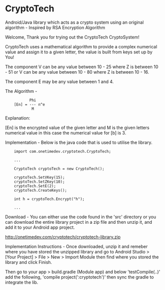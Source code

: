 # CryptoTech
Android/Java library which acts as a crypto system using an original algorithm - Inspired by RSA Encryption Algorithm

Welcome,
Thank you for trying out the CryptoTech CryptoSystem!

CryptoTech uses a mathematical algorithm to provide a complex
numerical value and assign it to a given letter, the value is
built from keys set up by You!

The component V can be any value between 10 - 25 where Z is between 10 - 51
or V can be any value between 10 - 80 where Z is between 10 - 16.

The component E may be any value between 1 and 4.

The Algorithm -

               Phi
        [En] = --- n^e
                M

Explanation:

[En] is the encrypted value of the given letter and M is the given letters numerical value
in this case the numerical value for [b] is 3.


Implementation -
Below is the java code that is used to utilise the library.

        import com.onetimedev.cryptotech.CryptoTech;

        ...

        CryptoTech cryptoTech = new CryptoTech();

        cryptoTech.SetVKey(15);
        cryptoTech.SetZKey(10);
        cryptoTech.SetE(2);
        cryptoTech.CreateKeys();

        int h = cryptoTech.Encrypt("h");

        ...


Download - 
You can either use the code found in the 'src' directory or you can download the entire library
project in a zip file and then unzip it, and add it to your Android app project.

http://onetimedev.com/cryptotech/cryptotech-library.zip


Implementation Instructions - 
Once downloaded, unzip it and remeber where you have stored the unzipped library
and go to Android Studio > [Your Project] > File > New > Import Module 
then find where you stored the library and click Finish.

Then go to your app > build.gradle (Module app) and below 'testCompile(..)' add the following,
'compile project(':cryptotech')' then sync the gradle to integrate the lib.
